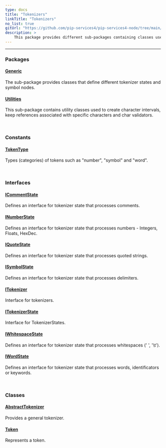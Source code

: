 ```yaml
---
type: docs
title: "Tokenizers"
linkTitle: "Tokenizers"
no_list: true
gitUrl: "https://github.com/pip-services4/pip-services4-node/tree/main/pip-services4-expressions-node"
description: >
    This package provides different sub-packages containing classes used to define and manage tokenizers.
---
```

---
<div class="module-body"> 

### Packages

#### [Generic](generic)
The sub-package provides classes that define different tokenizer states and symbol nodes.

#### [Utilities](utilities)
This sub-package contains utility classes used to create character intervals, keep references associated with specific characters and char validators.

<br>

### Constants

#### [TokenType](token_type)
Types (categories) of tokens such as "number", "symbol" and "word".

<br>

### Interfaces

#### [ICommentState](icomment_state)
Defines an interface for tokenizer state that processes comments.

#### [INumberState](inumber_state)
Defines an interface for tokenizer state that processes numbers - Integers, Floats, HexDec.

#### [IQuoteState](iquote_state)
Defines an interface for tokenizer state that processes quoted strings.

#### [ISymbolState](isymbol_state)
Defines an interface for tokenizer state that processes delimiters.

#### [ITokenizer](itokenizer)
Interface for tokenizers.

#### [ITokenizerState](itokenizer_state)
Interface for TokenizerStates.

#### [IWhitespaceState](iwhitespace_state)
Defines an interface for tokenizer state that processes whitespaces (' ', '\t').

#### [IWordState](iword_state)
Defines an interface for tokenizer state that processes words, identificators or keywords.


<br>

### Classes


#### [AbstractTokenizer](abstract_tokenizer)
Provides a general tokenizer.

#### [Token](token)
Represents a token.


</div>

